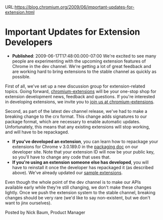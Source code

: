 URL:https://blog.chromium.org/2009/06/important-updates-for-extension.html
# Important Updates for Extension Developers
- **Published**: 2009-06-17T17:48:00.000-07:00
We're excited to see many people are experimenting with the upcoming extension features of Chrome in the dev channel. We're getting a lot of great feedback and are working hard to bring extensions to the stable channel as quickly as possible.

First of all, we've set up a new discussion group for extension-related topics. Going forward, [chromium-extensions](http://groups.google.com/group/chromium-extensions) will be your one-stop shop for extension development news, feedback and questions. If you're interested in developing extensions, we invite you to [join us at chromium-extensions](http://groups.google.com/group/chromium-extensions/subscribe).

Second, as part of the latest dev channel release, we've had to make a breaking change to the crx format. This change adds signatures to our package format, which are necessary to enable automatic updates. Unfortunately, this means that any existing extensions will stop working, and will have to be repackaged.

* **If you've developed an extension**, you can learn how to repackage your extensions for Chrome v 3.0.189.0 in the [packaging doc](http://dev.chromium.org/developers/design-documents/extensions/packaging) on our developer site. Note that your extension ID will now be your public key, so you'll have to change any code that uses that.
* **If you're using an extension someone else has developed**, you will have to reinstall it once the developer has repackaged it (as described above). We've already updated our [sample extensions](http://dev.chromium.org/developers/design-documents/extensions/samples).

Even though the whole point of the dev channel is to make our APIs available early while they're still changing, we don't make these changes lightly. Once we push the extension system to the stable channel, breaking changes should be very rare (we'd like to say non-existent, but we don't want to jinx ourselves).

  
Posted by Nick Baum, Product Manager